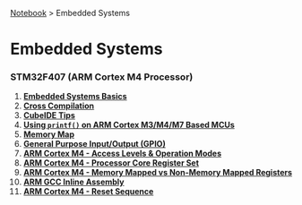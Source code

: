 <a href="../">Notebook</a> > Embedded Systems

# Embedded Systems



### STM32F407 (ARM Cortex M4 Processor)

1. **<a href="./embedded-systems-basics">Embedded Systems Basics</a>**
1. **<a href="./cross-compilation">Cross Compilation</a>**
1. **<a href="./cubeide-tips">CubeIDE Tips</a>**
1. **<a href="./using-printf-on-arm-cortex-m3-m4-m7-based-mcus">Using `printf()` on ARM Cortex M3/M4/M7 Based MCUs</a>**
1. **<a href="./memory-map">Memory Map</a>**
1. **<a href="./general-purpose-input-output">General Purpose Input/Output (GPIO)</a>**
1. **<a href="./arm-cortex-m4-access-level-and-operation-modes-of-the-processor">ARM Cortex M4 - Access Levels & Operation Modes</a>**
1. **<a href="./arm-cortex-m4-processor-core-register-set">ARM Cortex M4 - Processor Core Register Set</a>**
1. **<a href="./arm-cortex-m4-memory-mapped-vs-non-memory-mapped-registers">ARM Cortex M4 - Memory Mapped vs Non-Memory Mapped Registers</a>**
1. **<a href="./arm-gcc-inline-assembly">ARM GCC Inline Assembly</a>**
1. **<a href="./arm-cortex-m4-reset-sequence">ARM Cortex M4 - Reset Sequence</a>**

